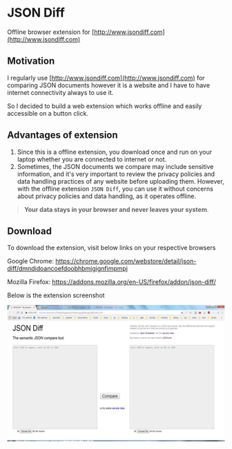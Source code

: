 # JSON Diff

Offline browser extension for [http://www.jsondiff.com](http://www.jsondiff.com)

## Motivation

I regularly use [http://www.jsondiff.com](http://www.jsondiff.com) for comparing JSON documents however it is a website and I have to have internet connectivity always to use it.

So I decided to build a web extension which works offline and easily accessible on a button click.

## Advantages of extension

1. Since this is a offline extension, you download once and run on your laptop whether you are connected to internet or not.
2. Sometimes, the JSON documents we compare may include sensitive information, and it's very important to review the privacy policies and data handling practices of any website before uploading them. However, with the offline extension `JSON Diff`, you can use it without concerns about privacy policies and data handling, as it operates offline.

> **Your data stays in your browser and never leaves your system**.

## Download

To download the extension, visit below links on your respective browsers

Google Chrome: https://chrome.google.com/webstore/detail/json-diff/dmndidoancoefdoobhbmjgignfimpmpj

Mozilla Firefox: https://addons.mozilla.org/en-US/firefox/addon/json-diff/

Below is the extension screenshot

![jsondiff extension](extension.jpg)
